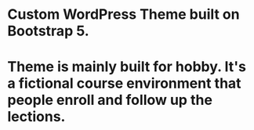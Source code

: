 # Custom WordPress Theme built on Bootstrap 5.
# Theme is mainly built for hobby. It's a fictional course environment that people enroll and follow up the lections.
# 
